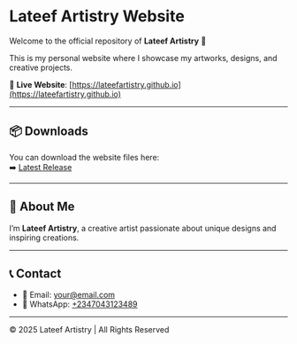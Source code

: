 # Lateef Artistry Website

Welcome to the official repository of **Lateef Artistry** 🌟  

This is my personal website where I showcase my artworks, designs, and creative projects.  

🔗 **Live Website**: [https://lateefartistry.github.io](https://lateefartistry.github.io)  

---

## 📦 Downloads

You can download the website files here:  
➡️ [Latest Release](https://github.com/your-username/lateefartistry.github.io/releases)  

---

## 📌 About Me
I’m **Lateef Artistry**, a creative artist passionate about unique designs and inspiring creations.  

---

## 📞 Contact
- 📧 Email: your@email.com  
- 📱 WhatsApp: [+2347043123489](https://wa.me/2347043123489)  

---

© 2025 Lateef Artistry | All Rights Reserved
